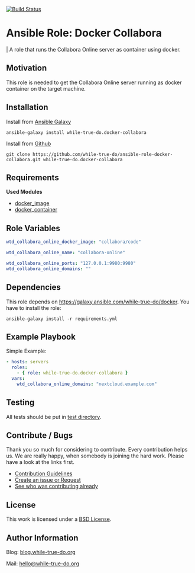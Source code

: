 [![Build Status](https://travis-ci.org/while-true-do/ansible-role-docker-collabora.svg?branch=master)](https://travis-ci.org/while-true-do/ansible-role-docker-collabora)

# Ansible Role: Docker Collabora
| A role that runs the Collabora Online server as container using docker.

## Motivation

This role is needed to get the Collabora Online server running as docker container on the target machine.

## Installation

Install from [Ansible Galaxy](https://galaxy.ansible.com/while-true-do.docker-collabora)

```
ansible-galaxy install while-true-do.docker-collabora
```

Install from [Github](https://github.com/while-true-do/ansible-role-docker-collabora)

```
git clone https://github.com/while-true-do/ansible-role-docker-collabora.git while-true-do.docker-collabora
```

## Requirements

**Used Modules**

-   [docker_image](http://docs.ansible.com/ansible/latest/docker_image.html)
-   [docker_container](http://docs.ansible.com/ansible/latest/docker_container.html)

## Role Variables
```yaml
wtd_collabora_online_docker_image: "collabora/code"

wtd_collabora_online_name: "collabora-online"

wtd_collabora_online_ports: "127.0.0.1:9980:9980"
wtd_collabora_online_domains: ""

```

## Dependencies

This role depends on <https://galaxy.ansible.com/while-true-do/docker>. You have to install the role:

```
ansible-galaxy install -r requirements.yml
```

## Example Playbook

Simple Example:

```yaml
- hosts: servers 
  roles:
    - { role: while-true-do.docker-collabora }
  vars:
    wtd_collabora_online_domains: "nextcloud.example.com"
```

## Testing

All tests should be put in [test directory](./tests/).

## Contribute / Bugs

Thank you so much for considering to contribute. Every contribution helps us.
We are really happy, when somebody is joining the hard work. Please have a look
at the links first.

-   [Contribution Guidelines](./docs/CONTRIBUTING.md)
-   [Create an issue or Request](https://github.com/while-true-do/ansible-role-docker-collabora/issues)
-   [See who was contributing already](https://github.com/while-true-do/ansible-role-docker-collabora/graphs/contributors)

## License
This work is licensed under a [BSD License](https://opensource.org/licenses/BSD-3-Clause).

## Author Information

Blog: [blog.while-true-do.org](https://blog.while-true-do.org)

Mail: [hello@while-true-do.org](mailto:hello@while-true-do.org)
